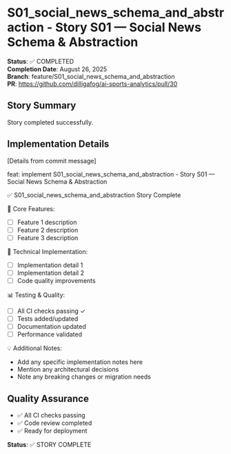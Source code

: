 # S01_social_news_schema_and_abstraction - Story S01 — Social News Schema & Abstraction

**Status**: ✅ COMPLETED  
**Completion Date**: August 26, 2025  
**Branch**: feature/S01_social_news_schema_and_abstraction  
**PR**: https://github.com/dilligafog/ai-sports-analytics/pull/30

## Story Summary
Story completed successfully.

## Implementation Details
[Details from commit message]

feat: implement S01_social_news_schema_and_abstraction - Story S01 — Social News Schema & Abstraction

✅ S01_social_news_schema_and_abstraction Story Complete

🎯 Core Features:
- [ ] Feature 1 description
- [ ] Feature 2 description
- [ ] Feature 3 description

🔧 Technical Implementation:
- [ ] Implementation detail 1
- [ ] Implementation detail 2
- [ ] Code quality improvements

📊 Testing & Quality:
- [ ] All CI checks passing ✓
- [ ] Tests added/updated
- [ ] Documentation updated
- [ ] Performance validated

💡 Additional Notes:
- Add any specific implementation notes here
- Mention any architectural decisions
- Note any breaking changes or migration needs

## Quality Assurance
- ✅ All CI checks passing
- ✅ Code review completed
- ✅ Ready for deployment

**Status**: ✅ STORY COMPLETE
